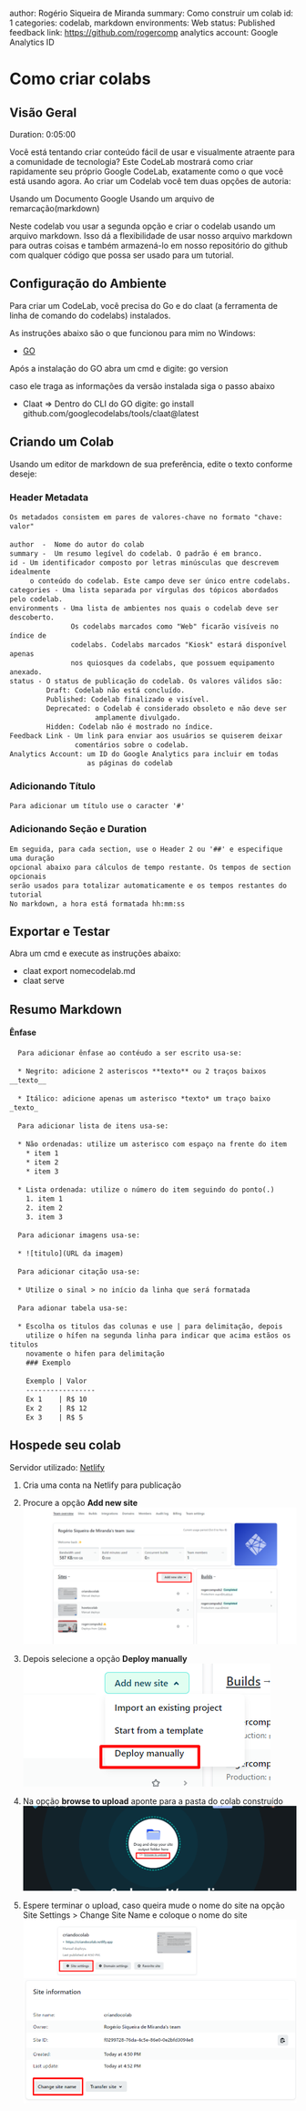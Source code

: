 author: Rogério Siqueira de Miranda
summary: Como construir um colab
id: 1
categories: codelab, markdown
environments: Web
status: Published
feedback link: https://github.com/rogercomp
analytics account: Google Analytics ID

# Como criar colabs

## Visão Geral
Duration: 0:05:00

Você está tentando criar conteúdo fácil de usar e visualmente atraente para a comunidade de tecnologia? Este CodeLab mostrará como criar rapidamente seu próprio Google CodeLab, exatamente como o que você está 
usando agora. Ao criar um Codelab você tem duas opções de autoria:

Usando um Documento Google
Usando um arquivo de remarcação(markdown)

Neste codelab vou usar a segunda opção e criar o codelab usando um arquivo markdown. Isso dá a flexibilidade de usar nosso arquivo markdown para outras coisas e também armazená-lo em nosso repositório 
do github com qualquer código que possa ser usado para um tutorial.

## Configuração do Ambiente

Para criar um CodeLab, você precisa do Go e do claat (a ferramenta de linha de comando do codelabs) instalados.

As instruções abaixo são o que funcionou para mim no Windows:

* [GO](https://go.dev/dl/)

Após a instalação do GO abra um cmd e digite: go version

caso ele traga as informações da versão instalada siga o passo abaixo

* Claat => Dentro do CLI do GO digite: go install github.com/googlecodelabs/tools/claat@latest


## Criando um Colab

Usando um editor de markdown de sua preferência, edite o texto conforme deseje:


 ### Header Metadata 
    
	Os metadados consistem em pares de valores-chave no formato "chave: valor"  
    
    author  -  Nome do autor do colab
    summary -  Um resumo legível do codelab. O padrão é em branco.
	id - Um identificador composto por letras minúsculas que descrevem idealmente 
	     o conteúdo do codelab. Este campo deve ser único entre codelabs.
	categories - Uma lista separada por vírgulas dos tópicos abordados pelo codelab.
	environments - Uma lista de ambientes nos quais o codelab deve ser descoberto. 
	               Os codelabs marcados como "Web" ficarão visíveis no índice de 
				   codelabs. Codelabs marcados "Kiosk" estará disponível apenas 
				   nos quiosques da codelabs, que possuem equipamento anexado.
    status - O status de publicação do codelab. Os valores válidos são:
             Draft: Codelab não está concluído.
             Published: Codelab finalizado e visível.
             Deprecated: o Codelab é considerado obsoleto e não deve ser 
			             amplamente divulgado. 
             Hidden: Codelab não é mostrado no índice.	
	Feedback Link - Um link para enviar aos usuários se quiserem deixar 
	                comentários sobre o codelab.
    Analytics Account: um ID do Google Analytics para incluir em todas 
	                   as páginas do codelab



 ### Adicionando Título     

	Para adicionar um título use o caracter '#'	

 ### Adicionando Seção e Duration
    
    Em seguida, para cada section, use o Header 2 ou '##' e especifique uma duração 
	opcional abaixo para cálculos de tempo restante. Os tempos de section opcionais 
	serão usados para totalizar automaticamente e os tempos restantes do tutorial
    No markdown, a hora está formatada hh:mm:ss	   
	
## Exportar e Testar
   
   Abra um cmd e execute as instruções abaixo:
   
 * claat export nomecodelab.md
 * claat serve
	  
## Resumo Markdown

   #### Ênfase
      
	  Para adicionar ênfase ao contéudo a ser escrito usa-se:
	  
	  * Negrito: adicione 2 asteriscos **texto** ou 2 traços baixos __texto__	  
	  
      * Itálico: adicione apenas um asterisco *texto* um traço baixo _texto_
	  
	  Para adicionar lista de itens usa-se:
	  
	  * Não ordenadas: utilize um asterisco com espaço na frente do item
	    * item 1
		* item 2
		* item 3
		
	  * Lista ordenada: utilize o número do item seguindo do ponto(.)
	    1. item 1
		2. item 2
		3. item 3
		
	  Para adicionar imagens usa-se:
	  
	  * ![titulo](URL da imagem)
	  
	  Para adicionar citação usa-se:
	  
	  * Utilize o sinal > no início da linha que será formatada
	  
	  Para adionar tabela usa-se:
	  
	  * Escolha os titulos das colunas e use | para delimitação, depois 
	    utilize o hífen na segunda linha para indicar que acima estãos os titulos
		novamente o hifen para delimitação
		### Exemplo
		
		Exemplo | Valor
		-----------------
		Ex 1    | R$ 10
		Ex 2    | R$ 12
		Ex 3    | R$ 5 
	  
## Hospede seu colab
   
   Servidor utilizado: [Netlify](https://app.netlify.com)

   1. Cria uma conta na Netlify para publicação

   2. Procure a opção **Add new site** 
    ![Add New Site](assets/AddNewSite.png)
	
   3. Depois selecione a opção **Deploy manually**
    ![Deploy Manually](assets/DeployManually.png)	
	
   4. Na opção **browse to upload** aponte para a pasta do colab construído
    ![browsetoupload](assets/browsetoupload.png)
	
   5. Espere terminar o upload, caso queira mude o nome do site na opção
      Site Settings > Change Site Name e coloque o nome do site    
	  ![sitesettings](assets/sitesettings.png)
	  ![changesitename](assets/changesitename.png)	  
	  
  	  